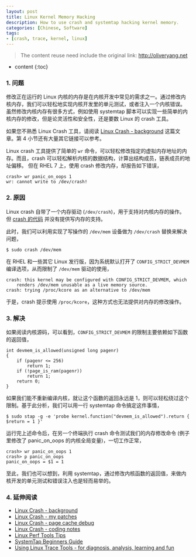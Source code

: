 ```yaml
---
layout: post
title: Linux Kernel Memory Hacking
description: How to use crash and systemtap hacking kernel memory.
categories: [Chinese, Software]
tags:
- [crash, trace, kernel, linux]
---
```


>The content reuse need include the original link: <http://oliveryang.net>

* content
{:toc}

### 1. 问题

修改正在运行的 Linux 内核的内存是在内核开发中常见的需求之一。通过修改内核内存，我们可以轻松地实现内核开发里的单元测试，或者注入一个内核错误。
虽然修改内核内存有很多方式，例如使用 systemtap 脚本可以实现一些简单的内核内存的修改，但是论灵活性和安全性，还是要数 Linux 的 crash 工具。

如果您不熟悉 Linux Crash 工具，请阅读 [Linux Crash - background](http://oliveryang.net/2015/06/linux-crash-background/) 这篇文章。第 4 小节还有大量其它链接可以参考。

Linux crash 工具提供了简单的 `wr` 命令，可以轻松修改指定的虚拟内存地址的内存。而且，crash 可以轻松解析内核的数据结构，计算出结构成员，链表成员的地址偏移。
但在 RHEL 7 上，使用 crash 修改内存，却报告如下错误，

	crash> wr panic_on_oops 1
	wr: cannot write to /dev/crash!

### 2. 原因

Linux crash 自带了一个内存驱动 (`/dev/crash`)，用于支持对内核内存的操作。
但 [crash 的代码](https://github.com/crash-utility/crash/blob/7.1.8/memory_driver/crash.c#L252) 并没有提供写内存的支持。

此时，我们可以利用实现了写操作的 `/dev/mem` 设备做为 `/dev/crash` 替换来解决问题，

	$ sudo crash /dev/mem

在 RHEL 和一些其它 Linux 发行版，因为系统默认打开了 `CONFIG_STRICT_DEVMEM` 编译选项，从而限制了 `/dev/mem` 驱动的使用，

	crash: this kernel may be configured with CONFIG_STRICT_DEVMEM, which
		renders /dev/mem unusable as a live memory source.
	crash: trying /proc/kcore as an alternative to /dev/mem

于是，crash 提示使用 `/proc/kcore`，这种方式也无法提供对内存的修改操作。

### 3. 解决

如果阅读内核源码，可以看到，`CONFIG_STRICT_DEVMEM` 的限制主要依赖如下函数的返回值，

	int devmem_is_allowed(unsigned long pagenr)
	{
		if (pagenr <= 256)
			return 1;
		if (!page_is_ram(pagenr))
			return 1;
		return 0;
	}

如果我们能不重新编译内核，就让这个函数的返回永远是 1，则可以轻松绕过这个限制。基于此分析，我们可以用一行 systemtap 命令搞定这件事情，

	$ sudo stap -g -e 'probe kernel.function("devmem_is_allowed").return { $return = 1 }'


运行完上述命令后，在另一个终端执行 crash 命令测试我们的内存修改命令 (例子里修改了 panic_on_oops 的内核全局变量)，一切工作正常，

	crash> wr panic_on_oops 1
	crash> p panic_on_oops
	panic_on_oops = $1 = 1

至此，我们也可以想到，利用 systemtap，通过修改内核函数的返回值，来做内核开发的单元测试和错误注入也是轻而易举的。

### 4. 延伸阅读

* [Linux Crash - background](http://oliveryang.net/2015/06/linux-crash-background/)
* [Linux Crash - my patches](http://oliveryang.net/2015/06/linux-crash-my-patches/)
* [Linux Crash - page cache debug](http://oliveryang.net/2015/07/linux-crash-page-cache-debug/)
* [Linux Crash - coding notes](http://oliveryang.net/2015/07/linux-crash-coding-notes/)
* [Linux Perf Tools Tips](http://oliveryang.net/2016/07/linux-perf-tools-tips/)
* [SystemTap Beginners Guide](https://www.sourceware.org/systemtap/SystemTap_Beginners_Guide/index.html)
* [Using Linux Trace Tools - for diagnosis, analysis, learning and fun](https://github.com/yangoliver/mydoc/blob/master/share/linux_trace_tools.pdf)
